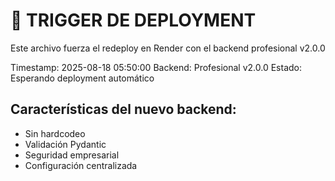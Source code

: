 # 🚀 TRIGGER DE DEPLOYMENT

Este archivo fuerza el redeploy en Render con el backend profesional v2.0.0

Timestamp: 2025-08-18 05:50:00
Backend: Profesional v2.0.0
Estado: Esperando deployment automático

## Características del nuevo backend:
- Sin hardcodeo
- Validación Pydantic
- Seguridad empresarial
- Configuración centralizada